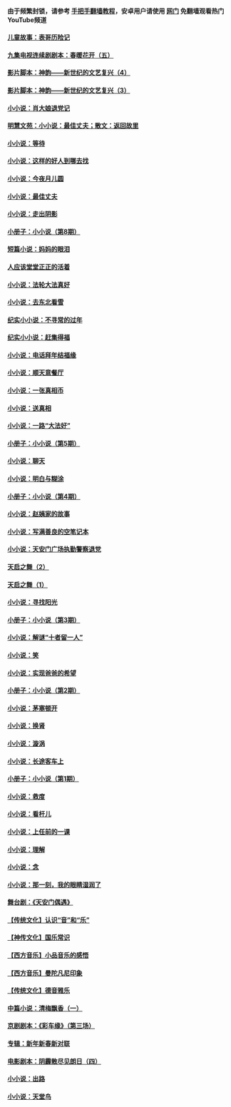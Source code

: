 #### 由于频繁封锁，请参考 [手把手翻墙教程](https://github.com/gfw-breaker/guides/wiki/)，安卓用户请使用 [网门](https://github.com/gfw-breaker/nogfw/blob/master/dl.md?t=05080501) 免翻墙观看热门YouTube频道 

#### [儿童故事：表哥历险记](../pages/328/383535.md?t=05080501) 

#### [九集电视连续剧剧本：春暖花开（五）](../pages/328/275919.md?t=05080501) 

#### [影片脚本：神韵——新世纪的文艺复兴（4）](../pages/328/266089.md?t=05080501) 

#### [影片脚本：神韵——新世纪的文艺复兴（3）](../pages/328/266087.md?t=05080501) 

#### [小小说：肖大娘退党记](../pages/328/239807.md?t=05080501) 

#### [明慧文苑：小小说：最佳丈夫；散文：返回故里](../pages/328/3439.md?t=05080501) 

#### [小小说：等待](../pages/328/223927.md?t=05080501) 

#### [小小说：这样的好人到哪去找](../pages/328/209396.md?t=05080501) 

#### [小小说：今夜月儿圆](../pages/328/193588.md?t=05080501) 

#### [小小说：最佳丈夫](../pages/328/190938.md?t=05080501) 

#### [小小说：走出阴影](../pages/328/190744.md?t=05080501) 

#### [小册子：小小说（第8期）](../pages/328/188202.md?t=05080501) 

#### [短篇小说：妈妈的眼泪](../pages/328/187712.md?t=05080501) 

#### [人应该堂堂正正的活着](../pages/328/182430.md?t=05080501) 

#### [小小说：法轮大法真好](../pages/328/174669.md?t=05080501) 

#### [小小说：去东北看雪](../pages/328/173882.md?t=05080501) 

#### [纪实小小说：不寻常的过年](../pages/328/173187.md?t=05080501) 

#### [纪实小小说：赶集得福](../pages/328/172652.md?t=05080501) 

#### [小小说：电话拜年结福缘](../pages/328/172533.md?t=05080501) 

#### [小小说：顺天意餐厅](../pages/328/170182.md?t=05080501) 

#### [小小说：一张真相币](../pages/328/169410.md?t=05080501) 

#### [小小说：送真相](../pages/328/166713.md?t=05080501) 

#### [小小说：一路“大法好”](../pages/328/162016.md?t=05080501) 

#### [小册子：小小说（第5期）](../pages/328/161131.md?t=05080501) 

#### [小小说：聊天](../pages/328/159640.md?t=05080501) 

#### [小小说：明白与糊涂](../pages/328/158101.md?t=05080501) 

#### [小册子：小小说（第4期）](../pages/328/158006.md?t=05080501) 

#### [小小说：赵姨家的故事](../pages/328/157843.md?t=05080501) 

#### [小小说：写满善良的空笔记本](../pages/328/157382.md?t=05080501) 

#### [小小说：天安门广场执勤警察退党](../pages/328/156982.md?t=05080501) 

#### [天启之舞（2）](../pages/328/153440.md?t=05080501) 

#### [天启之舞（1）](../pages/328/153439.md?t=05080501) 

#### [小小说：寻找阳光](../pages/328/153065.md?t=05080501) 

#### [小册子：小小说（第3期）](../pages/328/151715.md?t=05080501) 

#### [小小说：解谜“十者留一人”](../pages/328/148967.md?t=05080501) 

#### [小小说：笑](../pages/328/148905.md?t=05080501) 

#### [小小说：实现爸爸的希望](../pages/328/148096.md?t=05080501) 

#### [小册子：小小说（第2期）](../pages/328/147214.md?t=05080501) 

#### [小小说：茅塞顿开](../pages/328/147030.md?t=05080501) 

#### [小小说：换肾](../pages/328/146770.md?t=05080501) 

#### [小小说：漩涡](../pages/328/146683.md?t=05080501) 

#### [小小说：长途客车上](../pages/328/145076.md?t=05080501) 

#### [小册子：小小说（第1期）](../pages/328/143963.md?t=05080501) 

#### [小小说：救度](../pages/328/143927.md?t=05080501) 

#### [小小说：看杆儿](../pages/328/142137.md?t=05080501) 

#### [小小说：上任前的一课](../pages/328/140808.md?t=05080501) 

#### [小小说：理解](../pages/328/140476.md?t=05080501) 

#### [小小说：念](../pages/328/139513.md?t=05080501) 

#### [小小说：那一刻，我的眼睛湿润了](../pages/328/138476.md?t=05080501) 

#### [舞台剧：《天安门偶遇》](../pages/328/117155.md?t=05080501) 

#### [【传统文化】认识“音”和“乐”](../pages/328/108667.md?t=05080501) 

#### [【神传文化】国乐常识](../pages/328/104225.md?t=05080501) 

#### [【西方音乐】小品音乐的感悟](../pages/328/102924.md?t=05080501) 

#### [【西方音乐】曼陀凡尼印象](../pages/328/102922.md?t=05080501) 

#### [【传统文化】德音雅乐](../pages/328/102923.md?t=05080501) 

#### [中篇小说：清梅飘香（一）](../pages/328/101058.md?t=05080501) 

#### [京剧剧本：《彩车缘》（第三场）](../pages/328/96434.md?t=05080501) 

#### [专辑：新年新春新对联](../pages/328/94991.md?t=05080501) 

#### [电影剧本：阴霾散尽见朗日（四）](../pages/328/87081.md?t=05080501) 

#### [小小说：出路](../pages/328/84848.md?t=05080501) 

#### [小小说：天堂鸟](../pages/328/83084.md?t=05080501) 

